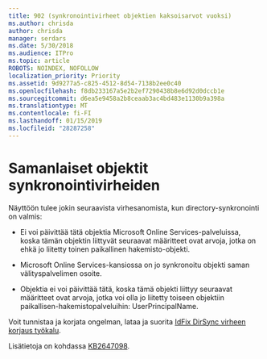 ```yaml
---
title: 902 (synkronointivirheet objektien kaksoisarvot vuoksi)
ms.author: chrisda
author: chrisda
manager: serdars
ms.date: 5/30/2018
ms.audience: ITPro
ms.topic: article
ROBOTS: NOINDEX, NOFOLLOW
localization_priority: Priority
ms.assetid: 9d9277a5-c825-4512-8d54-7138b2ee0c40
ms.openlocfilehash: f8db233167a5e2b2ef7290438b8e6d92d0dccb1e
ms.sourcegitcommit: d6ea5e9458a2b8ceaab3ac4bd483e1130b9a398a
ms.translationtype: MT
ms.contentlocale: fi-FI
ms.lasthandoff: 01/15/2019
ms.locfileid: "28287258"
---
```

# <a name="sync-errors-due-to-duplicate-objects"></a>Samanlaiset objektit synkronointivirheiden

Näyttöön tulee jokin seuraavista virhesanomista, kun directory-synkronointi on valmis:
  
- Ei voi päivittää tätä objektia Microsoft Online Services-palveluissa, koska tämän objektin liittyvät seuraavat määritteet ovat arvoja, jotka on ehkä jo liitetty toinen paikallinen hakemisto-objekti.
    
- Microsoft Online Services-kansiossa on jo synkronoitu objekti saman välityspalvelimen osoite.
    
- Objektia ei voi päivittää tätä, koska tämä objekti liittyy seuraavat määritteet ovat arvoja, jotka voi olla jo liitetty toiseen objektiin paikallisen-hakemistopalveluihin: UserPrincipalName.
    
Voit tunnistaa ja korjata ongelman, lataa ja suorita [IdFix DirSync virheen korjaus työkalu](https://www.microsoft.com/download/details.aspx?id=36832).
  
Lisätietoja on kohdassa [KB2647098](https://support.microsoft.com/help/2647098/duplicate-or-invalid-attributes-prevent-directory-synchronization-in-o).
  

